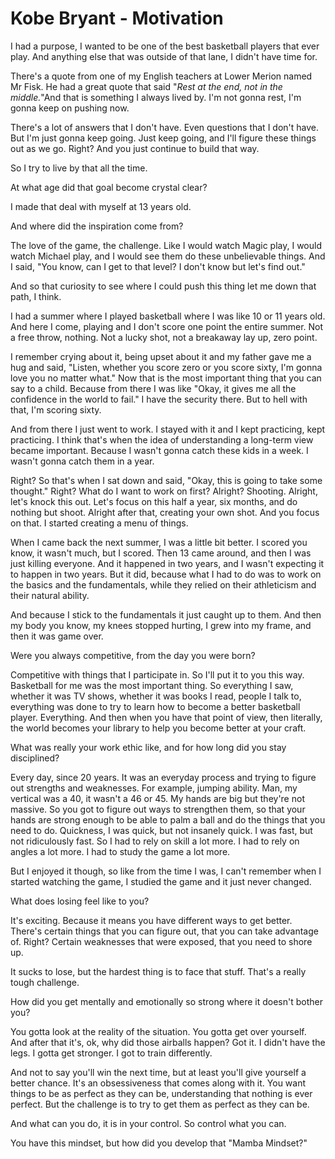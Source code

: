 # Kobe Bryant - Motivation

I had a purpose, I wanted to be one of the best basketball players that ever play.
And anything else that was outside of that lane, I didn't have time for.

There's a quote from one of my English teachers at Lower Merion named Mr Fisk.
He had a great quote that said "*Rest at the end, not in the middle.*"And that is something I always lived by. I'm not gonna rest, I'm gonna keep on pushing now.

There's a lot of answers that I don't have. Even questions that I don't have. But I'm just gonna keep going. Just keep going, and I'll figure these things out as we go. Right? And you just continue to build that way. 

So I try to live by that all the time.

At what age did that goal become crystal clear?

I made that deal with myself at 13 years old.

And where did the inspiration come from?

The love of the game, the challenge. Like I would watch Magic play, I would watch Michael play, and I would see them do these unbelievable things. And I said, "You know, can I get to that level? I don't know but let's find out."

And so that curiosity to see where I could push this thing let me down that path, I think.

I had a summer where I played basketball where I was like 10 or 11 years old. And here I come, playing and I don't score one point the entire summer. Not a free throw, nothing. Not a lucky shot, not a breakaway lay up, zero point.

I remember crying about it, being upset about it and my father gave me a hug and said, "Listen, whether you score zero or you score sixty, I'm gonna love you no matter what." Now that is the most important thing that you can say to a child. Because from there I was like "Okay, it gives me all the confidence in the world to fail." I have the security there. But to hell with that, I'm scoring sixty. 

And from there I just went to work. I stayed with it and I kept practicing, kept practicing. I think that's when the idea of understanding a long-term view became important. Because I wasn't gonna catch these kids in a week. I wasn't gonna catch them in a year.

Right? So that's when I sat down and said, "Okay, this is going to take some thought." Right? What do I want to work on first? Alright? Shooting. Alright, let's knock this out. Let's focus on this half a year, six months, and do nothing but shoot. Alright after that, creating your own shot. And you focus on that. I started creating a menu of things. 

When I came back the next summer, I was a little bit better. I scored you know, it wasn't much, but I scored.  Then 13 came around, and then I was just killing everyone. And it happened in two years, and I wasn't expecting it to happen in two years. But it did, because what I had to do was to work on the basics and the fundamentals, while they relied on their athleticism and their natural ability. 

And because I stick to the fundamentals it just caught up to them. And then my body you know, my knees stopped hurting, I grew into my frame, and then it was game over. 

Were you always competitive, from the day you were born?

Competitive with things that I participate in. So I'll put it to you this way. Basketball for me was the most important thing. So everything I saw, whether it was TV shows, whether it was books I read, people I talk to, everything was done to try to learn how to become a better basketball player. Everything. And then when you have that point of view, then literally, the world becomes your library to help you become better at your craft. 

What was really your work ethic like, and for how long did you stay disciplined?

Every day, since 20 years. It was an everyday process and trying to figure out strengths and weaknesses. For example, jumping ability. Man, my vertical was a 40, it wasn't a 46 or 45. My hands are big but they're not massive. So you got to figure out ways to strengthen them, so that your hands are strong enough to be able to palm a ball and do the things that you need to do. Quickness, I was quick, but not insanely quick. I was fast, but not ridiculously fast. So I had to rely on skill a lot more. I had to rely on angles a lot more. I had to study the game a lot more. 

But I enjoyed it though, so like from the time I was, I can't remember when I started watching the game, I studied the game and it just never changed. 

What does losing feel like to you?

It's exciting. Because it means you have different ways to get better. There's certain things that you can figure out, that you can take advantage of. Right? Certain weaknesses that were exposed, that you need to shore up. 

It sucks to lose, but the hardest thing is to face that stuff. That's a really tough challenge. 

How did you get mentally and emotionally so strong where it doesn't bother you?

You gotta look at the reality of the situation. You gotta get over yourself. And after that it's, ok, why did those airballs happen? Got it. I didn't have the legs. I gotta get stronger. I got to train differently. 

And not to say you'll win the next time, but at least you'll give yourself a better chance. It's an obsessiveness that comes along with it. You want things to be as perfect as they can be, understanding that nothing is ever perfect. But the challenge is to try to get them as perfect as they can be. 

And what can you do, it is in your control. So control what you can. 

You have this mindset, but how did you develop that "Mamba Mindset?"


